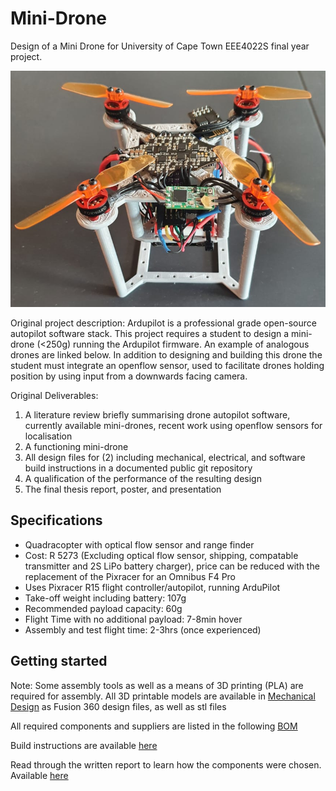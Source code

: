 # Mini-Drone
Design of a Mini Drone for University of Cape Town EEE4022S final year project.


![](./Images/framef1.png)


Original project description:
Ardupilot is a professional grade open-source autopilot software stack. This
project requires a student to design a mini-drone (<250g) running the Ardupilot
firmware. An example of analogous drones are linked below. In addition to
designing and building this drone the student must integrate an openflow sensor,
used to facilitate drones holding position by using input from a downwards facing
camera.

Original Deliverables:
1. A literature review briefly summarising drone autopilot software, currently
available mini-drones, recent work using openflow sensors for localisation
2. A functioning mini-drone
3. All design files for (2) including mechanical, electrical, and software build
instructions in a documented public git repository
4. A qualification of the performance of the resulting design
5. The final thesis report, poster, and presentation

## Specifications
- Quadracopter with optical flow sensor and range finder
- Cost: R 5273 (Excluding optical flow sensor, shipping, compatable transmitter and 2S LiPo battery charger), price can be reduced with the replacement of the Pixracer for an Omnibus F4 Pro
- Uses Pixracer R15 flight controller/autopilot, running ArduPilot
- Take-off weight including battery: 107g
- Recommended payload capacity: 60g
- Flight Time with no additional payload: 7-8min hover
- Assembly and test flight time: 2-3hrs (once experienced)

## Getting started
Note: Some assembly tools as well as a means of 3D printing (PLA) are required for assembly.  All 3D printable models are available in [Mechanical Design](./Mechanical%20Design) as Fusion 360 design files, as well as stl files

All required components and suppliers are listed in the following [BOM](./Instructions/BOM.xlsx)

Build instructions are available [here](./Instructions/README.md)

Read through the written report to learn how the components were chosen. Available [here](./report.pdf)


